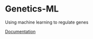 # Genetics-ML
Using machine learning to regulate genes

[Documentation](https://docs.google.com/document/d/1_EJBOr8SvNI8LaswGb2p-yt0VBk4P880Nn-mbUn7l2Y/edit?usp=sharing)
